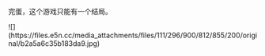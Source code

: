 <p>完蛋，这个游戏只能有一个结局。</p>
![](https://files.e5n.cc/media_attachments/files/111/296/900/812/855/200/original/b2a5a6c35b183da9.jpg)